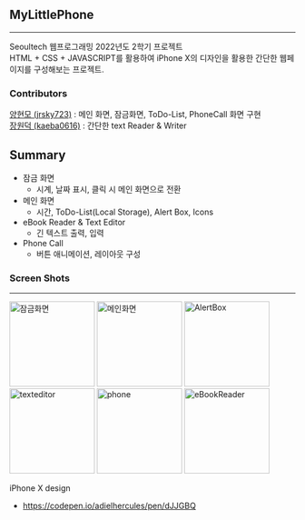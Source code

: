## MyLittlePhone
----
Seoultech 웹프로그래밍 2022년도 2학기 프로젝트<br>
HTML + CSS + JAVASCRIPT를 활용하여 iPhone X의 디자인을 활용한 간단한 웹페이지를 구성해보는 프로젝트. 

### Contributors
[양현모 (jrsky723)](https://github.com/jrsky723) : 메인 화면, 잠금화면, ToDo-List, PhoneCall 화면 구현 <br>
[장원덕 (kaeba0616)](https://github.com/kaeba0616) : 간단한 text Reader & Writer

## Summary
- 잠금 화면
  * 시계, 날짜 표시, 클릭 시 메인 화면으로 전환
- 메인 화면
  * 시간, ToDo-List(Local Storage), Alert Box, Icons
- eBook Reader & Text Editor
  * 긴 텍스트 출력, 입력
- Phone Call
  * 버튼 애니메이션, 레이아웃 구성

### Screen Shots
---

<img width="150" alt="잠금화면" src="https://user-images.githubusercontent.com/67538999/204124235-941fa8e6-5378-4f8e-b18e-5aa28175ea0e.png">
<img width="150" alt="메인화면" src="https://user-images.githubusercontent.com/67538999/204124234-107cfc68-5eba-408c-8a27-f3623123bd80.png">
<img width="150" alt="AlertBox" src="https://user-images.githubusercontent.com/67538999/204124226-f87044c9-6b20-45a3-9573-58c8fb9344c9.png">
<img width="150" alt="texteditor" src="https://user-images.githubusercontent.com/67538999/204124233-306c45b0-170c-4c26-9d45-4d529d104863.png">
<img width="150" alt="phone" src="https://user-images.githubusercontent.com/67538999/204124232-d9b3941e-d89d-4159-ac1a-9b72b684e5db.png">
<img width="150" alt="eBookReader" src="https://user-images.githubusercontent.com/67538999/204124230-c4d50b69-bc5d-4451-8bb8-5f0348c70293.png">

<br>

iPhone X design
- https://codepen.io/adielhercules/pen/dJJGBQ